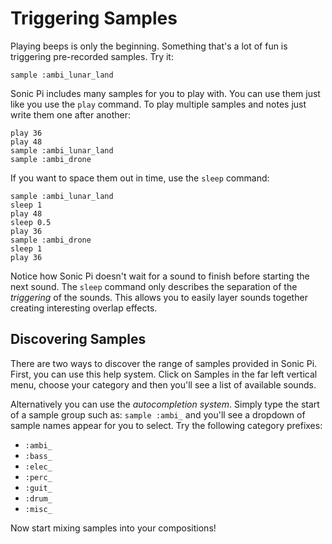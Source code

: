 # Triggering Samples

Playing beeps is only the beginning. Something that's a lot of fun is triggering pre-recorded samples. Try it:

```
sample :ambi_lunar_land
```

Sonic Pi includes many samples for you to play with. You can use them just like you use the `play` command. To play multiple samples and notes just write them one after another:

```
play 36
play 48
sample :ambi_lunar_land
sample :ambi_drone
```

If you want to space them out in time, use the `sleep` command:

```
sample :ambi_lunar_land
sleep 1
play 48
sleep 0.5
play 36
sample :ambi_drone
sleep 1
play 36
```

Notice how Sonic Pi doesn't wait for a sound to finish before starting the next sound. The `sleep` command only describes the separation of the *triggering* of the sounds. This allows you to easily layer sounds together creating interesting overlap effects.


## Discovering Samples

There are two ways to discover the range of samples provided in Sonic Pi. First, you can use this help system. Click on Samples in the far left vertical menu, choose your category and then you'll see a list of available sounds.

Alternatively you can use the *autocompletion system*. Simply type the start of a sample group such as: `sample :ambi_` and you'll see a dropdown of sample names appear for you to select. Try the following category prefixes: 

* `:ambi_` 
* `:bass_`
* `:elec_`
* `:perc_`
* `:guit_`
* `:drum_`
* `:misc_`

Now start mixing samples into your compositions!





